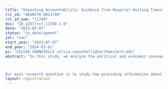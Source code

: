 ```yaml
---
title: "Unpacking Accountability: Evidence from Hospital Waiting Times"
rct_id: "AEARCTR-0011740"
rct_id_num: "11740"
doi: "10.1257/rct.11740-1.0"
date: "2023-07-07"
status: "in_development"
jel: "nan"
start_year: "2023-07-07"
end_year: "2024-03-01"
pi: "SILVIA VANNUTELLI silvia.vannutelli@northwestern.edu"
abstract: "In this study, we analyze the political and economic consequences of providing information about waiting times in healthcare. With this objective, we plan to implement a number of large-scale online experiments conducted on a representative sample of the Spanish population. Spain was one of the most severely affected countries by the Covid-19 pandemic, which critically impacted access to healthcare for non-urgent visits and procedures, leading to a substantial lengthening in waiting times for both specialist visits and elective surgeries.

Our main research question is to study how providing information about the waiting times for healthcare surgeries and consultations and about the difference in service provision across Spanish regions affect trust in institutions, support for extremist parties, polarization, and distributive preferences, among other political attitudes. "
layout: registration
---
```


